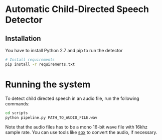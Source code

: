 # Automatic Child-Directed Speech Detector 


## Installation

You have to install Python 2.7 and pip to run the detector


```bash
# Install requirements
pip install -r requirements.txt
```

# Running the system

To detect child directed speech in an audio file, run the following commands:
```bash
cd scripts
python pipeline.py PATH_TO_AUDIO_FILE.wav
```

Note that the audio files has to be a mono 16-bit wave file with 16khz sample 
rate. You can use tools like [sox](http://sox.sourceforge.net/) to convert the
audio, if necessary. 

